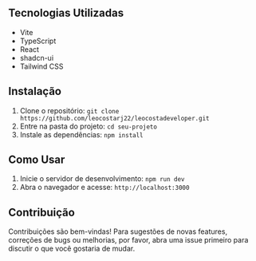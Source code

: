 ## Tecnologias Utilizadas

- Vite
- TypeScript
- React
- shadcn-ui
- Tailwind CSS

## Instalação

1. Clone o repositório: `git clone https://github.com/leocostarj22/leocostadeveloper.git`
2. Entre na pasta do projeto: `cd seu-projeto`
3. Instale as dependências: `npm install`

## Como Usar

1. Inicie o servidor de desenvolvimento: `npm run dev`
2. Abra o navegador e acesse: `http://localhost:3000`

## Contribuição

Contribuições são bem-vindas! Para sugestões de novas features, correções de bugs ou melhorias, por favor, abra uma issue primeiro para discutir o que você gostaria de mudar.



